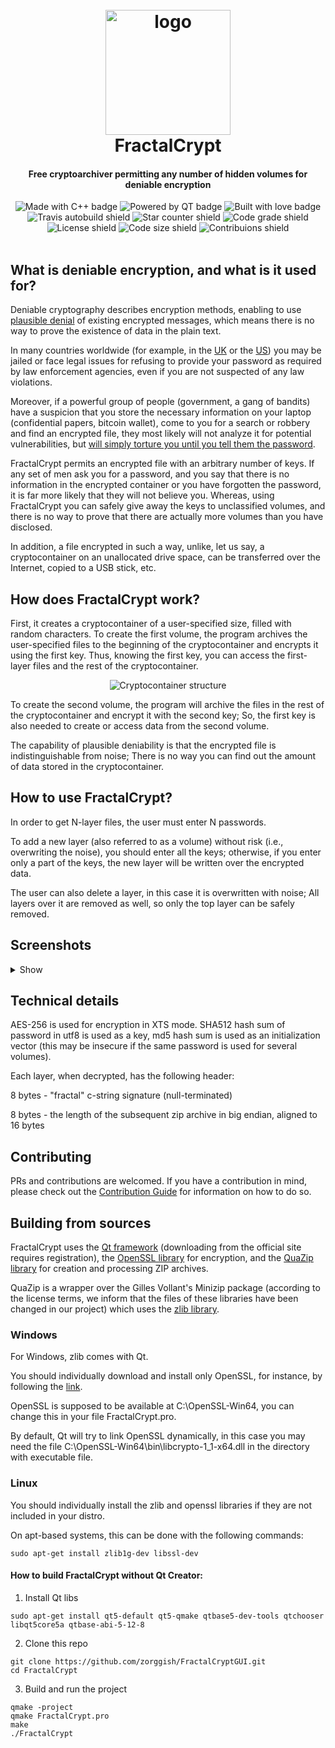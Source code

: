 <div align="center">
  <h1>
  <br>
  <img alt="logo" src="https://raw.githubusercontent.com/zorggish/FractalCryptGUI/master/logo.png" alt="Markdownify" width="200">
  <br>
  FractalCrypt
  <br>
  </h1>
  
  <h4>Free cryptoarchiver permitting any number of hidden volumes for deniable encryption</h4>

  <img alt="Made with C++ badge" src="https://forthebadge.com/images/badges/made-with-c-plus-plus.svg">
  <img alt="Powered by QT badge" src="https://forthebadge.com/images/badges/powered-by-qt.svg">
  <img alt="Built with love badge" src="https://forthebadge.com/images/badges/built-with-love.svg">
  <br>
  <img alt="Travis autobuild shield" src="https://img.shields.io/travis/zorggish/FractalCryptGUI?style=flat-square">
  <img alt="Star counter shield" src="https://img.shields.io/github/stars/zorggish/FractalCryptGUI?style=flat-square">
  <img alt="Code grade shield" src="https://img.shields.io/codacy/grade/98d263fe8c7b4f879f2e365b94f80d75?style=flat-square">
  <img alt="License shield" src="https://img.shields.io/github/license/zorggish/FractalCryptGUI?style=flat-square">
  <img alt="Code size shield" src="https://img.shields.io/github/languages/code-size/zorggish/FractalCryptGUI?style=flat-square">
  <img alt="Contribuions shield" src="https://img.shields.io/badge/contributions-welcome!-success?style=flat-square">
</div>
<br>

## What is deniable encryption, and what is it used for?
Deniable cryptography describes encryption methods, enabling to use [plausible denial](https://en.wikipedia.org/wiki/Plausible_deniability#Use_in_cryptography) of existing encrypted messages, which means there is no way to prove the existence of data in the plain text.

In many countries worldwide (for example, in the [UK](https://www.theverge.com/2017/5/17/15653786/rabbani-encryption-password-charged-terrorism-uk-airport) or the [US](https://www.theregister.com/2017/08/30/ex_cop_jailed_for_not_decrypting_data/)) you may be jailed or face legal issues for refusing to provide your password as required by law enforcement agencies, even if you are not suspected of any law violations.

Moreover, if a powerful group of people (government, a gang of bandits) have a suspicion that you store the necessary information on your laptop (confidential papers, bitcoin wallet), come to you for a search or robbery and find an encrypted file, they most likely will not analyze it for potential vulnerabilities, but [will simply torture you until you tell them the password](https://imgs.xkcd.com/comics/security.png).

FractalCrypt permits an encrypted file with an arbitrary number of keys. If any set of men ask you for a password, and you say that there is no information in the encrypted container or you have forgotten the password, it is far more likely that they will not believe you. Whereas, using FractalCrypt you can safely give away the keys to unclassified volumes, and there is no way to prove that there are actually more volumes than you have disclosed.

In addition, a file encrypted in such a way, unlike, let us say, a cryptocontainer on an unallocated drive space, can be transferred over the Internet, copied to a USB stick, etc.


## How does FractalCrypt work?
First, it creates a cryptocontainer of a user-specified size, filled with random characters. To create the first volume, the program archives the user-specified files to the beginning of the cryptocontainer and encrypts it using the first key. Thus, knowing the first key, you can access the first-layer files and the rest of the cryptocontainer.

<div align="center"><img alt="Cryptocontainer structure" src="https://i.ibb.co/FqY309M/file-struct.png"></div>

To create the second volume, the program will archive the files in the rest of the cryptocontainer and encrypt it with the second key; So, the first key is also needed to create or access data from the second volume.

The capability of plausible deniability is that the encrypted file is indistinguishable from noise; There is no way you can find out the amount of data stored in the cryptocontainer.

## How to use FractalCrypt?
In order to get N-layer files, the user must enter N passwords.

To add a new layer (also referred to as a volume) without risk (i.e., overwriting the noise), you should enter all the keys; otherwise, if you enter only a part of the keys, the new layer will be written over the encrypted data.

The user can also delete a layer, in this case it is overwritten with noise; All layers over it are removed as well, so only the top layer can be safely removed.

## Screenshots
<details>
  <summary>Show</summary>
  <p>Startup window</p><img alt="Startup window screenshot" src="https://i.ibb.co/qyNXL68/1.png"><br>
  <p>Creating new container</p><img alt="Creating new container window screenshot" src="https://i.ibb.co/LxFWNx2/2.png"><br>
  <p>Main window. Two passwords are entered, so it is possible to get the files of the second volume or create a third one </p><br><img alt="Main window screenshot" src="https://i.ibb.co/gvXXJSZ/3.png">
  <p>Archive creation window</p><img alt="Archive creation window screenshot" src="https://i.ibb.co/7tNHd3v/4.png"><br>
</details>

## Technical details 
AES-256 is used for encryption in XTS mode. SHA512 hash sum of password in utf8 is used as a key, md5 hash sum is used as an initialization vector (this may be insecure if the same password is used for several volumes).

Each layer, when decrypted, has the following header:

8 bytes - "fractal" c-string signature (null-terminated)

8 bytes - the length of the subsequent zip archive in big endian, aligned to 16 bytes

## Contributing

PRs and contributions are welcomed. If you have a contribution in mind, please check out the [Contribution Guide](https://github.com/zorggish/FractalCryptGUI/blob/master/CONTRIBUTING.md) for information on how to do so.

## Building from sources
FractalCrypt uses the [Qt framework](https://account.qt.io/downloads) (downloading from the official site requires registration), the [OpenSSL library](https://www.openssl.org/) for encryption, and the [QuaZip library](http://quazip.sourceforge.net/) for creation and processing ZIP archives.

QuaZip is a wrapper over the Gilles Vollant's Minizip package (according to the license terms, we inform that the files of these libraries have been changed in our project) which uses the [zlib library](https://www.zlib.net/).

### Windows
For Windows, zlib comes with Qt.

You should individually download and install only OpenSSL, for instance, by following the [link](https://slproweb.com/products/Win32OpenSSL.html).

OpenSSL is supposed to be available at C:\OpenSSL-Win64, you can change this in your file FractalCrypt.pro. 

By default, Qt will try to link OpenSSL dynamically, in this case you may need the file C:\OpenSSL-Win64\bin\libcrypto-1_1-x64.dll in the directory with executable file.

### Linux
You should individually install the zlib and openssl libraries if they are not included in your distro.

On apt-based systems, this can be done with the following commands:
```
sudo apt-get install zlib1g-dev libssl-dev
```
#### How to build FractalCrypt without Qt Creator:
1. Install Qt libs
```
sudo apt-get install qt5-default qt5-qmake qtbase5-dev-tools qtchooser libqt5core5a qtbase-abi-5-12-8
```
2. Clone this repo
```
git clone https://github.com/zorggish/FractalCryptGUI.git
cd FractalCrypt
```
3. Build and run the project
```
qmake -project
qmake FractalCrypt.pro
make
./FractalCrypt
```
